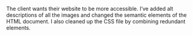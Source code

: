 The client wants their website to be more accessible. I’ve added alt descriptions of all the images and changed the semantic elements of the HTML document.
I also cleaned up the CSS file by combining redundant elements.